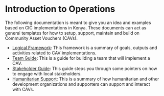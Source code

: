 # Introduction to Operations

The following documentation is meant to give you an idea and examples based on CIC implementations in Kenya. These documents can act as general templates for how to setup, support, maintain and build on Community Asset Vouchers (CAVs).

* [Logical Framework](log_frame/): This framework is a summary of goals, outputs and activities related to CAV implementations.
* [Team Guide](team_guide/): This is a guide for building a team that will implement a CAV.
* [Stakeholder Guide](local_stakeholders/): This guide steps you through some pointers on how to engage with local stakeholders.
* [Humanitarian Support](support/): This is a summary of how humanitarian and other development organizations and supporters can support and interact with CAVs.
